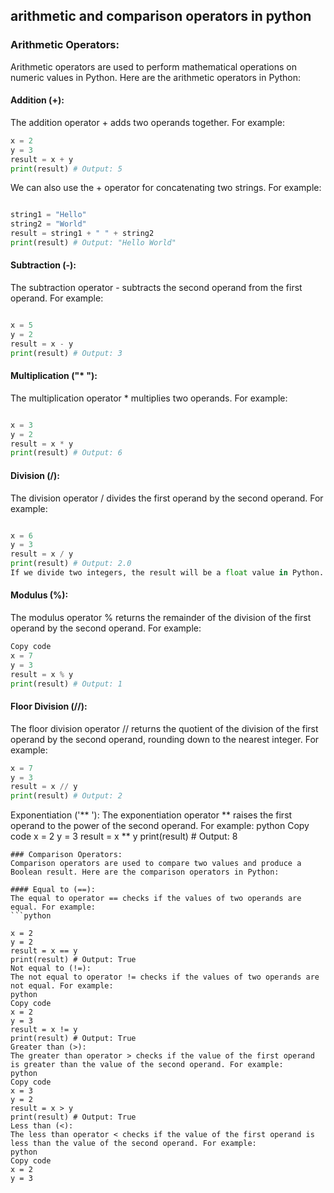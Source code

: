 ##  arithmetic and comparison operators in python

### Arithmetic Operators:
Arithmetic operators are used to perform mathematical operations on numeric values in Python. Here are the arithmetic operators in Python:

#### Addition (+):
The addition operator + adds two operands together. For example:
```python
x = 2
y = 3
result = x + y
print(result) # Output: 5
```
We can also use the + operator for concatenating two strings. For example:

```python

string1 = "Hello"
string2 = "World"
result = string1 + " " + string2
print(result) # Output: "Hello World"
```
#### Subtraction (-):
The subtraction operator - subtracts the second operand from the first operand. For example:

```python

x = 5
y = 2
result = x - y
print(result) # Output: 3
```

#### Multiplication ("* "):
The multiplication operator * multiplies two operands. For example:

```python

x = 3
y = 2
result = x * y
print(result) # Output: 6
```
#### Division (/):
The division operator / divides the first operand by the second operand. For example:

```python

x = 6
y = 3
result = x / y
print(result) # Output: 2.0
If we divide two integers, the result will be a float value in Python.
```

#### Modulus (%):
The modulus operator % returns the remainder of the division of the first operand by the second operand. For example:

```python
Copy code
x = 7
y = 3
result = x % y
print(result) # Output: 1
```

#### Floor Division (//):
The floor division operator // returns the quotient of the division of the first operand by the second operand, rounding down to the nearest integer. For example:

```python
x = 7
y = 3
result = x // y
print(result) # Output: 2
```
Exponentiation ('** '):
The exponentiation operator ** raises the first operand to the power of the second operand. For example:
python
Copy code
x = 2
y = 3
result = x ** y
print(result) # Output: 8
```
### Comparison Operators:
Comparison operators are used to compare two values and produce a Boolean result. Here are the comparison operators in Python:

#### Equal to (==):
The equal to operator == checks if the values of two operands are equal. For example:
```python

x = 2
y = 2
result = x == y
print(result) # Output: True
Not equal to (!=):
The not equal to operator != checks if the values of two operands are not equal. For example:
python
Copy code
x = 2
y = 3
result = x != y
print(result) # Output: True
Greater than (>):
The greater than operator > checks if the value of the first operand is greater than the value of the second operand. For example:
python
Copy code
x = 3
y = 2
result = x > y
print(result) # Output: True
Less than (<):
The less than operator < checks if the value of the first operand is less than the value of the second operand. For example:
python
Copy code
x = 2
y = 3
